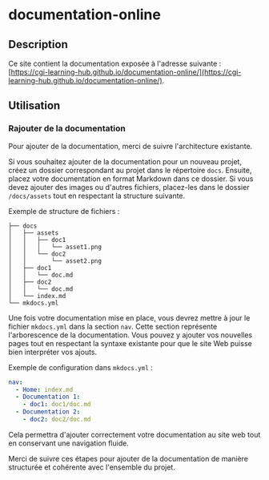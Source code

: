 # documentation-online

## Description

Ce site contient la documentation exposée à l'adresse suivante : [https://cgi-learning-hub.github.io/documentation-online/](https://cgi-learning-hub.github.io/documentation-online/).

## Utilisation

### Rajouter de la documentation

Pour ajouter de la documentation, merci de suivre l'architecture existante. 

Si vous souhaitez ajouter de la documentation pour un nouveau projet, créez un dossier correspondant au projet dans le répertoire `docs`. Ensuite, placez votre documentation en format Markdown dans ce dossier. Si vous devez ajouter des images ou d'autres fichiers, placez-les dans le dossier `/docs/assets` tout en respectant la structure suivante.

Exemple de structure de fichiers :

```
├── docs
│   ├── assets
│   │   ├── doc1
│   │   │   └── asset1.png
│   │   └── doc2
│   │       └── asset2.png
│   ├── doc1
│   │   └── doc.md
│   ├── doc2
│   │   └── doc.md
│   └── index.md
└── mkdocs.yml
```

Une fois votre documentation mise en place, vous devrez mettre à jour le fichier `mkdocs.yml` dans la section `nav`. Cette section représente l'arborescence de la documentation. Vous pouvez y ajouter vos nouvelles pages tout en respectant la syntaxe existante pour que le site Web puisse bien interpréter vos ajouts.

Exemple de configuration dans `mkdocs.yml` :

```yaml
nav:
  - Home: index.md
  - Documentation 1:
    - doc1: doc1/doc.md
  - Documentation 2:
    - doc2: doc2/doc.md
```

Cela permettra d'ajouter correctement votre documentation au site web tout en conservant une navigation fluide.

Merci de suivre ces étapes pour ajouter de la documentation de manière structurée et cohérente avec l'ensemble du projet.